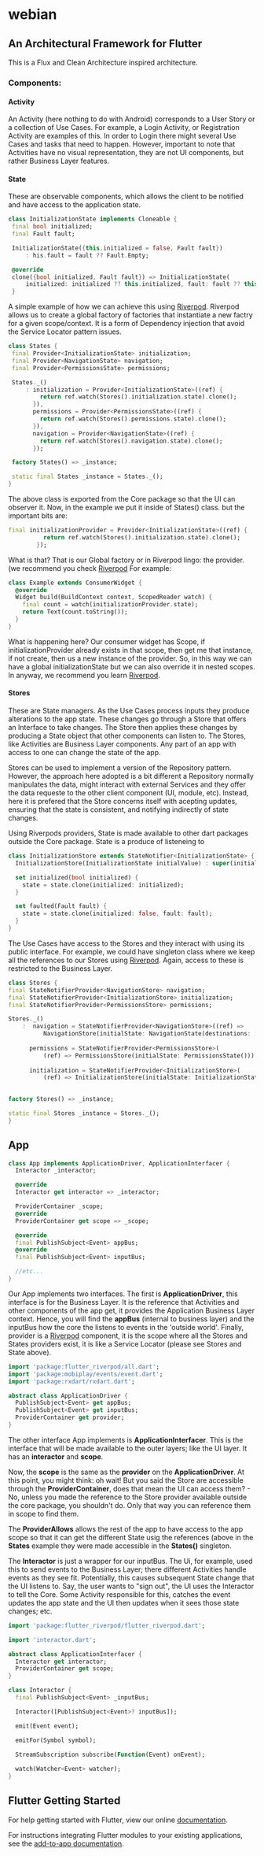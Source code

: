 # webian

## An Architectural Framework for Flutter

This is a Flux and Clean Architecture inspired architecture.




### Components:

  #### **Activity**
 
  An Activity (here nothing to do with Android) corresponds to a User Story or a 
  collection of Use Cases. For example, a Login Activity, or Registration Activity 
  are examples of this. In order to Login there might several Use Cases and tasks
  that need to happen. However, important to note that Activities have no visual
  representation, they are not UI components, but rather Business Layer features.

 #### **State**
 
 These are observable components, which allows the client to be notified and have access to the application state.
 
 ```dart
 class InitializationState implements Cloneable {
  final bool initialized;
  final Fault fault;

  InitializationState({this.initialized = false, Fault fault})
      : his.fault = fault ?? Fault.Empty;

  @override
  clone({bool initialized, Fault fault}) => InitializationState(
      initialized: initialized ?? this.initialized, fault: fault ?? this.fault);
  }

 ```
 A simple example of how we can achieve this using [Riverpod](https://pub.dev/packages/riverpod). Riverpod allows us to create 
 a global factory of factories that instantiate a new factry for a given scope/context. 
 It is a form of Dependency injection that avoid the Service Locator pattern issues.
 
 ```dart
class States {
  final Provider<InitializationState> initialization;
  final Provider<NavigationState> navigation;
  final Provider<PermissionsState> permissions;

  States._()
      : initialization = Provider<InitializationState>((ref) {
          return ref.watch(Stores().initialization.state).clone();
        }),
        permissions = Provider<PermissionsState>((ref) {
          return ref.watch(Stores().permissions.state).clone();
        }),
        navigation = Provider<NavigationState>((ref) {
          return ref.watch(Stores().navigation.state).clone();
        });

  factory States() => _instance;

  static final States _instance = States._();
}

```
The above class is exported from the Core package so that the UI can observer it. 
Now, in the example we put it inside of States() class. but the important bits are:

```dart
final initializationProvider = Provider<InitializationState>((ref) {
          return ref.watch(Stores().initialization.state).clone();
        });
```

What is that? That is our Global factory or in Riverpod lingo: the provider.
(we recommend you check [Riverpod](https://pub.dev/packages/riverpod)
For example:

```dart
class Example extends ConsumerWidget {
  @override
  Widget build(BuildContext context, ScopedReader watch) {
    final count = watch(initializationProvider.state);
    return Text(count.toString());
  }
}
```
What is happening here? Our consumer widget has Scope, if initializationProvider already exists 
in that scope, then get me that instance, if not create, then us a new instance of the provider. So, in this way we 
can have a global initializationState but we can also override it in nested scopes. In anyway,
we recommend you learn [Riverpod](https://pub.dev/packages/riverpod). 

  #### **Stores**
  
  These are State managers. As the Use Cases process inputs they produce alterations 
  to the app state. These changes go through a Store that offers an Interface to take 
  changes. The Store then applies these changes by producing a State object that other
  components can listen to. The Stores, like Activities are Business Layer components.
  Any part of an app with access to one can change the state of the app. 
  
  Stores can be used to implement a version of the Repository pattern. However, the approach
  here adopted is a bit different a Repository normally manipulates the data, might interact with
  external Services and they offer the data requeste to the other client component (UI, module, etc).
  Instead, here it is prefered that the Store concerns itself with acepting updates, ensuring that the
  state is consistent, and notifying indirectly of state changes.
  
  Using Riverpods providers, State is made available to other dart packages outside the Core package.
  State is a produce of listeneing to 
  
  ```dart
  class InitializationStore extends StateNotifier<InitializationState> {
    InitializationStore(InitializationState initialValue) : super(initialValue);

    set initialized(bool initialized) {
      state = state.clone(initialized: initialized);
    }

    set faulted(Fault fault) {
      state = state.clone(initialized: false, fault: fault);
    }
}

  ```
  The Use Cases have access to the Stores and they interact with using its public interface. 
  For example, we could have singleton class where we keep all the references to our Stores using 
  [Riverpod](https://pub.dev/packages/riverpod). Again, access to these is restricted to the Business Layer.
  
  ```dart
  class Stores {
  final StateNotifierProvider<NavigationStore> navigation;
  final StateNotifierProvider<InitializationStore> initialization;
  final StateNotifierProvider<PermissionsStore> permissions;

  Stores._()
      :  navigation = StateNotifierProvider<NavigationStore>((ref) =>
            NavigationStore(initialState: NavigationState(destinations: [Destinations.start]))),
                
        permissions = StateNotifierProvider<PermissionsStore>(
            (ref) => PermissionsStore(initialState: PermissionsState())),
            
        initialization = StateNotifierProvider<InitializationStore>(
            (ref) => InitializationStore(initialState: InitializationState()));
       

  factory Stores() => _instance;

  static final Stores _instance = Stores._();
}

  ```
 
## App

```dart
class App implements ApplicationDriver, ApplicationInterfacer {
  Interactor _interactor;

  @override
  Interactor get interactor => _interactor;

  ProviderContainer _scope;
  @override
  ProviderContainer get scope => _scope;

  @override
  final PublishSubject<Event> appBus;
  @override
  final PublishSubject<Event> inputBus;

  //etc...
}
```

Our App implements two interfaces. The first is **ApplicationDriver**, this interface
is for the Business Layer. It is the reference that Activities and other components
of the app get, it provides the Application Business Layer context. Hence, you
will find the **appBus** (internal to business layer) and the inputBus how the core
the listens to events in the 'outside world'. Finally, provider is a [Riverpod](https://pub.dev/packages/riverpod)
component, it is the scope where all the Stores and States providers exist, it is like a Service Locator (please
see Stores and State above).

```dart
import 'package:flutter_riverpod/all.dart';
import 'package:mobiplay/events/event.dart';
import 'package:rxdart/rxdart.dart';

abstract class ApplicationDriver {
  PublishSubject<Event> get appBus;
  PublishSubject<Event> get inputBus;
  ProviderContainer get provider;
}

```

The other interface App implements is **ApplicationInterfacer**. 
This is the interface that will be made available to the outer layers;
like the UI layer. It has an **interactor** and **scope**. 

Now, the **scope** is the same as the **provider** on the **ApplicationDriver**.
At this point, you might think: oh wait! But you said the Store are accessible
through the **ProviderContainer**, does that mean the UI can access them? -
No, unless you made the reference to the Store provider available outside the core
package, you shouldn't do. Only that way you can reference them in scope to find them.

The **ProviderAllows** allows the rest of the app to have access to the app scope so that
it can get the different State usig the references (above in the **States** example they
were made accessible in the **States()** singleton.

The **Interactor** is just a wrapper for our inputBus. The Ui, for example, used
this to send events to the Business Layer; there different Activities handle events
as they see fit. Potentially, this causes subsequent State change that the UI listens to.
Say, the user wants to "sign out", the UI uses the Interactor to tell the Core.
Some Activity responsible for this, catches the event updates the app state and the UI
then updates when it sees those state changes; etc.

```dart
import 'package:flutter_riverpod/flutter_riverpod.dart';

import 'interactor.dart';

abstract class ApplicationInterfacer {
  Interactor get interactor;
  ProviderContainer get scope;
}
```

```dart
class Interactor {
  final PublishSubject<Event> _inputBus;

  Interactor([PublishSubject<Event>? inputBus]);

  emit(Event event);

  emitFor(Symbol symbol);

  StreamSubscription subscribe(Function(Event) onEvent);
  
  watch(Watcher<Event> watcher);
}
```

## Flutter Getting Started

For help getting started with Flutter, view our online
[documentation](https://flutter.dev/).

For instructions integrating Flutter modules to your existing applications,
see the [add-to-app documentation](https://flutter.dev/docs/development/add-to-app).
